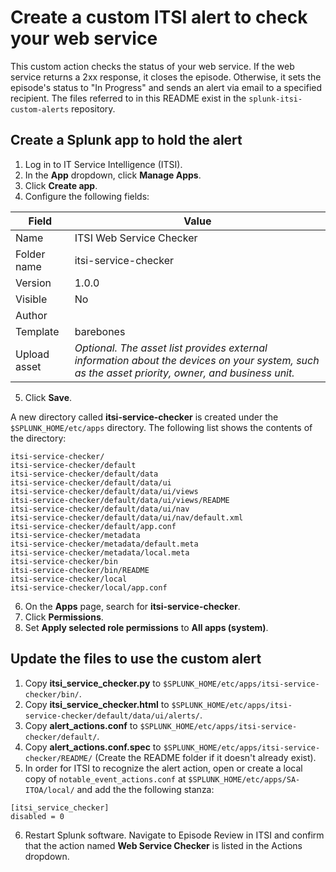 # Create a custom ITSI alert to check your web service 
This custom action checks the status of your web service. If the web service returns a 2xx response, it closes the episode. Otherwise, it sets the episode's status to "In Progress" and sends an alert via email to a specified recipient. The files referred to in this README exist in the `splunk-itsi-custom-alerts` repository.
## Create a Splunk app to hold the alert
1. Log in to IT Service Intelligence (ITSI).
1. In the **App** dropdown, click **Manage Apps**.
1. Click **Create app**.
1. Configure the following fields:

Field | Value
------------ | -------------
Name |  ITSI Web Service Checker
Folder name | itsi-service-checker
Version | 1.0.0
Visible | No
Author | *<Your name>*
Template | barebones
Upload asset | *Optional. The asset list provides external information about the devices on your system, such as the asset priority, owner, and business unit.*
  
5. Click **Save**.

A new directory called **itsi-service-checker**  is created under the `$SPLUNK_HOME/etc/apps` directory. The following list shows the contents of the directory:

```
itsi-service-checker/
itsi-service-checker/default
itsi-service-checker/default/data
itsi-service-checker/default/data/ui
itsi-service-checker/default/data/ui/views
itsi-service-checker/default/data/ui/views/README
itsi-service-checker/default/data/ui/nav
itsi-service-checker/default/data/ui/nav/default.xml
itsi-service-checker/default/app.conf
itsi-service-checker/metadata
itsi-service-checker/metadata/default.meta
itsi-service-checker/metadata/local.meta
itsi-service-checker/bin
itsi-service-checker/bin/README
itsi-service-checker/local
itsi-service-checker/local/app.conf
```
6. On the **Apps** page, search for **itsi-service-checker**.
7. Click **Permissions**.
8. Set **Apply selected role permissions** to **All apps (system)**.

## Update the files to use the custom alert

1. Copy **itsi_service_checker.py** to `$SPLUNK_HOME/etc/apps/itsi-service-checker/bin/`.
1. Copy **itsi_service_checker.html** to `$SPLUNK_HOME/etc/apps/itsi-service-checker/default/data/ui/alerts/`.
1. Copy **alert_actions.conf** to `$SPLUNK_HOME/etc/apps/itsi-service-checker/default/`.
1. Copy **alert_actions.conf.spec** to `$SPLUNK_HOME/etc/apps/itsi-service-checker/README/` (Create the README folder if it doesn't already exist).
1. In order for ITSI to recognize the alert action, open or create a local copy of `notable_event_actions.conf` at `$SPLUNK_HOME/etc/apps/SA-ITOA/local/` and add the the following stanza:
```
[itsi_service_checker]
disabled = 0
```
6. Restart Splunk software. Navigate to Episode Review in ITSI and confirm that the action named **Web Service Checker** is listed in the Actions dropdown.
